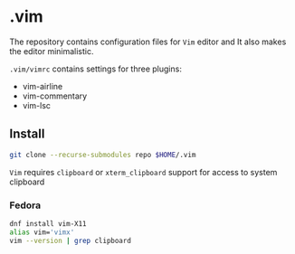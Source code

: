 # .vim

The repository contains configuration files for `Vim` editor and It also makes the editor minimalistic.

`.vim/vimrc` contains settings for three plugins:

* vim-airline
* vim-commentary
* vim-lsc

## Install 

```bash
git clone --recurse-submodules repo $HOME/.vim
```

`Vim` requires `clipboard` or `xterm_clipboard` support for access to system clipboard

### Fedora
```bash
dnf install vim-X11
alias vim='vimx'
vim --version | grep clipboard
```
